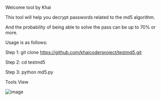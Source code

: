 Welcome tool by Khai

This tool will help you decrypt passwords related to the md5 algorithm.

And the probability of being able to solve the pass can be up to 70% or more.

Usage is as follows:

Step 1: git clone https://github.com/khaicoderproject/testmd5.git

Step 2: cd testmd5

Step 3: python md5.py

Tools View

![image](https://github.com/khaicoderproject/testmd5/assets/158186819/f32333ec-6d96-4eff-a1e4-806901791fbb)

